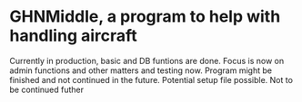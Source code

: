 # GHNMiddle, a program to help with handling aircraft
Currently in production, basic and DB funtions are done.
Focus is now on admin functions and other matters and testing now.
Program might be finished and not continued in the future.
Potential setup file possible.
Not to be continued futher
